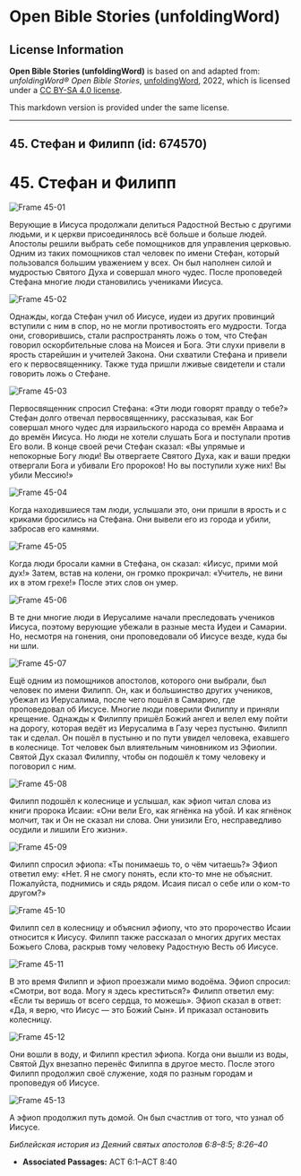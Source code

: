 # Open Bible Stories (unfoldingWord)

## License Information

**Open Bible Stories (unfoldingWord)** is based on and adapted from: _unfoldingWord® Open Bible Stories_, [unfoldingWord](https://unfoldingword.org/utw), 2022, which is licensed under a [CC BY-SA 4.0 license](https://creativecommons.org/licenses/by-sa/4.0/legalcode.en).

This markdown version is provided under the same license.



--------------------------------

## 45. Стефан и Филипп (id: 674570)

45\. Стефан и Филипп
====================

![Frame 45-01](https://cdn.door43.org/obs/jpg/360px/obs-en-45-01.jpg)

Верующие в Иисуса продолжали делиться Радостной Вестью с другими людьми, и к церкви присоединялось всё больше и больше людей. Апостолы решили выбрать себе помощников для управления церковью. Одним из таких помощников стал человек по имени Стефан, который пользовался большим уважением у всех. Он был наполнен силой и мудростью Святого Духа и совершал много чудес. После проповедей Стефана многие люди становились учениками Иисуса.

![Frame 45-02](https://cdn.door43.org/obs/jpg/360px/obs-en-45-02.jpg)

Однажды, когда Стефан учил об Иисусе, иудеи из других провинций вступили с ним в спор, но не могли противостоять его мудрости. Тогда они, сговорившись, стали распространять ложь о том, что Стефан говорил оскорбительные слова на Моисея и Бога. Эти слухи привели в ярость старейшин и учителей Закона. Они схватили Стефана и привели его к первосвященнику. Также туда пришли лживые свидетели и стали говорить ложь о Стефане.

![Frame 45-03](https://cdn.door43.org/obs/jpg/360px/obs-en-45-03.jpg)

Первосвященник спросил Стефана: «Эти люди говорят правду о тебе?» Стефан долго отвечал первосвященнику, рассказывая, как Бог совершал много чудес для израильского народа со времён Авраама и до времён Иисуса. Но люди не хотели слушать Бога и поступали против Его воли. В конце своей речи Стефан сказал: «Вы упрямые и непокорные Богу люди! Вы отвергаете Святого Духа, как и ваши предки отвергали Бога и убивали Его пророков! Но вы поступили хуже них! Вы убили Мессию!»

![Frame 45-04](https://cdn.door43.org/obs/jpg/360px/obs-en-45-04.jpg)

Когда находившиеся там люди, услышали это, они пришли в ярость и с криками бросились на Стефана. Они вывели его из города и убили, забросав его камнями.

![Frame 45-05](https://cdn.door43.org/obs/jpg/360px/obs-en-45-05.jpg)

Когда люди бросали камни в Стефана, он сказал: «Иисус, прими мой дух!» Затем, встав на колени, он громко прокричал: «Учитель, не вини их в этом грехе!» После этих слов он умер.

![Frame 45-06](https://cdn.door43.org/obs/jpg/360px/obs-en-45-06.jpg)

В те дни многие люди в Иерусалиме начали преследовать учеников Иисуса, поэтому верующие убежали в разные места Иудеи и Самарии. Но, несмотря на гонения, они проповедовали об Иисусе везде, куда бы ни шли.

![Frame 45-07](https://cdn.door43.org/obs/jpg/360px/obs-en-45-07.jpg)

Ещё одним из помощников апостолов, которого они выбрали, был человек по имени Филипп. Он, как и большинство других учеников, убежал из Иерусалима, после чего пошёл в Самарию, где проповедовал об Иисусе. Многие люди поверили Филиппу и приняли крещение. Однажды к Филиппу пришёл Божий ангел и велел ему пойти на дорогу, которая ведёт из Иерусалима в Газу через пустыню. Филипп так и сделал. Он пошёл в пустыню и по пути увидел человека, ехавшего в колеснице. Тот человек был влиятельным чиновником из Эфиопии. Святой Дух сказал Филиппу, чтобы он подошёл к тому человеку и поговорил с ним.

![Frame 45-08](https://cdn.door43.org/obs/jpg/360px/obs-en-45-08.jpg)

Филипп подошёл к колеснице и услышал, как эфиоп читал слова из книги пророка Исаии: «Они вели Его, как ягнёнка на убой. И как ягнёнок молчит, так и Он не сказал ни слова. Они унизили Его, несправедливо осудили и лишили Его жизни».

![Frame 45-09](https://cdn.door43.org/obs/jpg/360px/obs-en-45-09.jpg)

Филипп спросил эфиопа: «Ты понимаешь то, о чём читаешь?» Эфиоп ответил ему: «Нет. Я не смогу понять, если кто\-то мне не объяснит. Пожалуйста, поднимись и сядь рядом. Исаия писал о себе или о ком\-то другом?»

![Frame 45-10](https://cdn.door43.org/obs/jpg/360px/obs-en-45-10.jpg)

Филипп сел в колесницу и объяснил эфиопу, что это пророчество Исаии относится к Иисусу. Филипп также рассказал о многих других местах Божьего Слова, раскрыв тому человеку Радостную Весть об Иисусе.

![Frame 45-11](https://cdn.door43.org/obs/jpg/360px/obs-en-45-11.jpg)

В это время Филипп и эфиоп проезжали мимо водоёма. Эфиоп спросил: «Смотри, вот вода. Могу я здесь креститься?» Филипп ответил ему: «Если ты веришь от всего сердца, то можешь». Эфиоп сказал в ответ: «Да, я верю, что Иисус — это Божий Сын». И приказал остановить колесницу.

![Frame 45-12](https://cdn.door43.org/obs/jpg/360px/obs-en-45-12.jpg)

Они вошли в воду, и Филипп крестил эфиопа. Когда они вышли из воды, Святой Дух внезапно перенёс Филиппа в другое место. После этого Филипп продолжил своё служение, ходя по разным городам и проповедуя об Иисусе.

![Frame 45-13](https://cdn.door43.org/obs/jpg/360px/obs-en-45-13.jpg)

А эфиоп продолжил путь домой. Он был счастлив от того, что узнал об Иисусе.

*Библейская история из Деяний святых апостолов 6:8–8:5; 8:26–40*

* **Associated Passages:** ACT 6:1–ACT 8:40

